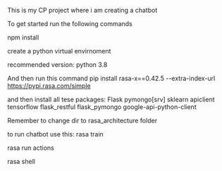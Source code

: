 This is my CP project where i am creating a chatbot

To get started run the following commands

npm install

create a python virtual envirnoment

recommended version: python 3.8

And then run this command
pip install rasa-x==0.42.5 --extra-index-url https://pypi.rasa.com/simple

and then install all tese packages:
Flask
pymongo[srv]
sklearn
apiclient
tensorflow
flask_restful
flask_pymongo
google-api-python-client

Remember to change dir to rasa_architecture folder

to run chatbot use this:
rasa train

rasa run actions

rasa shell
